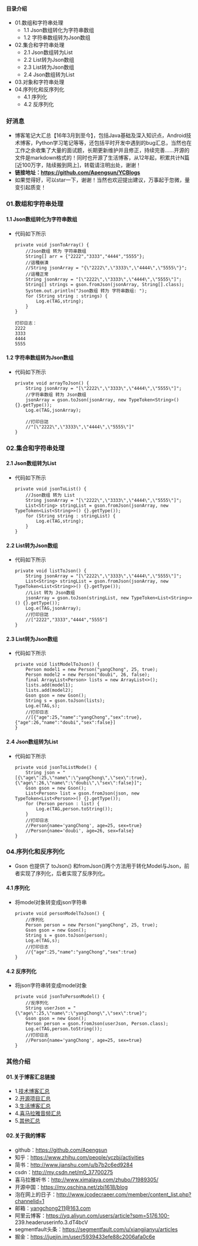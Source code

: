 #### 目录介绍
- 01.数组和字符串处理
    - 1.1 Json数组转化为字符串数组
    - 1.2 字符串数组转为Json数组
- 02.集合和字符串处理
    - 2.1 Json数组转为List
    - 2.2 List<String>转为Json数组
    - 2.3 List<Model>转为Json数组
    - 2.4 Json数组转为List<Model>
- 03.对象和字符串处理
- 04.序列化和反序列化
    - 4.1 序列化
    - 4.2 反序列化



### 好消息
- 博客笔记大汇总【16年3月到至今】，包括Java基础及深入知识点，Android技术博客，Python学习笔记等等，还包括平时开发中遇到的bug汇总，当然也在工作之余收集了大量的面试题，长期更新维护并且修正，持续完善……开源的文件是markdown格式的！同时也开源了生活博客，从12年起，积累共计N篇[近100万字，陆续搬到网上]，转载请注明出处，谢谢！
- **链接地址：https://github.com/Apengsun/YCBlogs**
- 如果觉得好，可以star一下，谢谢！当然也欢迎提出建议，万事起于忽微，量变引起质变！




### 01.数组和字符串处理
#### 1.1 Json数组转化为字符串数组
- 代码如下所示
    ```
    private void jsonToArray() {
        //Json数组 转为 字符串数组
        String[] arr = {"2222","3333","4444","5555"};
        //這種崩潰
        //String jsonArray = "{\"2222\",\"3333\",\"4444\",\"5555\"}";
        //這種正常
        String jsonArray = "[\"2222\",\"3333\",\"4444\",\"5555\"]";
        String[] strings = gson.fromJson(jsonArray, String[].class);
        System.out.println("Json数组 转为 字符串数组: ");
        for (String string : strings) {
            Log.e(TAG,string);
        }
    }
    
    打印日志：
    2222
    3333
    4444
    5555
    ```


#### 1.2 字符串数组转为Json数组
- 代码如下所示
    ```
    private void arrayToJson() {
        String jsonArray = "[\"2222\",\"3333\",\"4444\",\"5555\"]";
        //字符串数组 转为 Json数组
        jsonArray = gson.toJson(jsonArray, new TypeToken<String>() {}.getType());
        Log.e(TAG,jsonArray);
        
        //打印日誌
        //"[\"2222\",\"3333\",\"4444\",\"5555\"]"
    }
    ```


### 02.集合和字符串处理
#### 2.1 Json数组转为List
- 代码如下所示
    ```
    private void jsonToList() {
        //Json数组 转为 List
        String jsonArray = "[\"2222\",\"3333\",\"4444\",\"5555\"]";
        List<String> stringList = gson.fromJson(jsonArray, new TypeToken<List<String>>() {}.getType());
        for (String string : stringList) {
            Log.e(TAG,string);
        }
    }
    ```


#### 2.2 List<String>转为Json数组
- 代码如下所示
    ```
    private void listToJson() {
        String jsonArray = "[\"2222\",\"3333\",\"4444\",\"5555\"]";
        List<String> stringList = gson.fromJson(jsonArray, new TypeToken<List<String>>() {}.getType());
        //List 转为 Json数组
        jsonArray = gson.toJson(stringList, new TypeToken<List<String>>() {}.getType());
        Log.e(TAG,jsonArray);
        //打印日誌
        //["2222","3333","4444","5555"]
    }
    ```


#### 2.3 List<Model>转为Json数组
- 代码如下所示
    ```
    private void listModelToJson() {
        Person model1 = new Person("yangChong", 25, true);
        Person model2 = new Person("doubi", 26, false);
        final ArrayList<Person> lists = new ArrayList<>();
        lists.add(model1);
        lists.add(model2);
        Gson gson = new Gson();
        String s = gson.toJson(lists);
        Log.e(TAG,s);
        //打印日志
        //[{"age":25,"name":"yangChong","sex":true},{"age":26,"name":"doubi","sex":false}]
    }
    ```

#### 2.4 Json数组转为List<Model>
- 代码如下所示
    ```
    private void jsonToListMode() {
        String json = "[{\"age\":25,\"name\":\"yangChong\",\"sex\":true},{\"age\":26,\"name\":\"doubi\",\"sex\":false}]";
        Gson gson = new Gson();
        List<Person> list = gson.fromJson(json, new TypeToken<List<Person>>() {}.getType());
        for (Person person : list) {
            Log.e(TAG,person.toString());
        }
        //打印日志
        //Person{name='yangChong', age=25, sex=true}
        //Person{name='doubi', age=26, sex=false}
    }
    ```


### 04.序列化和反序列化
- Gson 也提供了 toJson() 和fromJson()两个方法用于转化Model与Json，前者实现了序列化，后者实现了反序列化。


#### 4.1 序列化
- 将model对象转变成json字符串
    ```
    private void personModelToJson() {
        //序列化
        Person person = new Person("yangChong", 25, true);
        Gson gson = new Gson();
        String s = gson.toJson(person);
        Log.e(TAG,s);
        //打印日志
        //{"age":25,"name":"yangChong","sex":true}
    }
    ```


#### 4.2 反序列化
- 将json字符串转变成model对象
    ```
    private void jsonToPersonModel() {
        //反序列化
        String userJson = "{\"age\":25,\"name\":\"yangChong\",\"sex\":true}";
        Gson gson = new Gson();
        Person person = gson.fromJson(userJson, Person.class);
        Log.e(TAG,person.toString());
        //打印日志
        //Person{name='yangChong', age=25, sex=true}
    }
    ```





### 其他介绍
#### 01.关于博客汇总链接
- 1.[技术博客汇总](https://www.jianshu.com/p/614cb839182c)
- 2.[开源项目汇总](https://blog.csdn.net/m0_37700275/article/details/80863574)
- 3.[生活博客汇总](https://blog.csdn.net/m0_37700275/article/details/79832978)
- 4.[喜马拉雅音频汇总](https://www.jianshu.com/p/f665de16d1eb)
- 5.[其他汇总](https://www.jianshu.com/p/53017c3fc75d)



#### 02.关于我的博客
- github：https://github.com/Apengsun
- 知乎：https://www.zhihu.com/people/yczbj/activities
- 简书：http://www.jianshu.com/u/b7b2c6ed9284
- csdn：http://my.csdn.net/m0_37700275
- 喜马拉雅听书：http://www.ximalaya.com/zhubo/71989305/
- 开源中国：https://my.oschina.net/zbj1618/blog
- 泡在网上的日子：http://www.jcodecraeer.com/member/content_list.php?channelid=1
- 邮箱：yangchong211@163.com
- 阿里云博客：https://yq.aliyun.com/users/article?spm=5176.100- 239.headeruserinfo.3.dT4bcV
- segmentfault头条：https://segmentfault.com/u/xiangjianyu/articles
- 掘金：https://juejin.im/user/5939433efe88c2006afa0c6e







